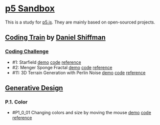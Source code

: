 # [p5 Sandbox][p5-sandbox]

This is a study for [p5.js][p5-js]. They are mainly based on open-sourced projects.

## [Coding Train][coding-train] by [Daniel Shiffman][daniel-shiffman]

### [Coding Challenge][coding-challenge]

- #1: Starfield [demo][cc1-demo] [code][cc1-code] [reference][cc1-reference]
- #2: Menger Sponge Fractal [demo][cc2-demo] [code][cc2-code] [reference][cc2-reference]
- #11: 3D Terrain Generation with Perlin Noise [demo][cc11-demo] [code][cc11-code] [reference][cc11-reference]

## [Generative Design][generative-design]

### P.1. Color
- #P1\_0\_01 Changing colors and size by moving the mouse [demo][P1_0_01-demo] [code][P1_0_01-code] [reference][P1_0_01-reference]

[p5-sandbox]: https://github.com/mayognaise/p5-sandbox
[p5-js]: https://p5js.org
[coding-train]: http://thecodingtrain.com
[daniel-shiffman]: https://shiffman.net
[coding-challenge]: http://thecodingtrain.com/CodingChallenges
[generative-design]: http://www.generative-gestaltung.de/2

[cc1-demo]: https://mayognaise.github.io/p5-sandbox/code/coding-train/cc1-starfield
[cc1-reference]: http://thecodingtrain.com/CodingChallenges/001-starfield.html
[cc1-code]: https://github.com/mayognaise/p5-sandbox/tree/master/code/coding-train/cc1-starfield
[cc2-demo]: https://mayognaise.github.io/p5-sandbox/code/coding-train/cc2-menger-sponge-fractal
[cc2-code]: https://github.com/mayognaise/p5-sandbox/tree/master/code/coding-train/cc2-menger-sponge-fractal
[cc2-reference]: http://thecodingtrain.com/CodingChallenges/002-mengersponge.html
[cc11-demo]: https://mayognaise.github.io/p5-sandbox/code/coding-train/cc11-3d-terrain-with-perlin-noise
[cc11-code]: https://github.com/mayognaise/p5-sandbox/tree/master/code/coding-train/cc11-3d-terrain-with-perlin-noise
[cc11-reference]: http://thecodingtrain.com/CodingChallenges/011-perlinnoiseterrain.html
[P1_0_01-demo]: https://mayognaise.github.io/p5-sandbox/code/generative-design/P_1_0_01
[P1_0_01-code]: https://github.com/mayognaise/p5-sandbox/tree/master/code/generative-design/P_1_0_01
[P1_0_01-reference]: https://editor.p5js.org/generative-design/sketches/P_1_0_01
